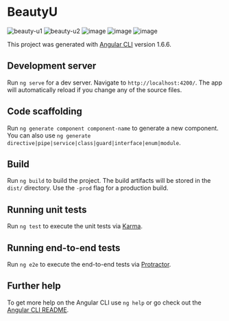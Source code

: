 # BeautyU

![beauty-u1](https://user-images.githubusercontent.com/33549496/41804495-b85a1424-766d-11e8-8f4d-a6bee14ffc41.png)
![beauty-u2](https://user-images.githubusercontent.com/33549496/41804509-de9157c4-766d-11e8-84ee-9a3c4158cae7.png)
![image](https://user-images.githubusercontent.com/33549496/41822639-572cf5ec-77c9-11e8-93b8-8f864832b114.png)
![image](https://user-images.githubusercontent.com/33549496/41822672-c465dc96-77c9-11e8-9249-8665a605f216.png)
![image](https://user-images.githubusercontent.com/33549496/42142209-6f6794b2-7d84-11e8-86ca-b5ad16811061.png)



This project was generated with [Angular CLI](https://github.com/angular/angular-cli) version 1.6.6.

## Development server

Run `ng serve` for a dev server. Navigate to `http://localhost:4200/`. The app will automatically reload if you change any of the source files.

## Code scaffolding

Run `ng generate component component-name` to generate a new component. You can also use `ng generate directive|pipe|service|class|guard|interface|enum|module`.

## Build

Run `ng build` to build the project. The build artifacts will be stored in the `dist/` directory. Use the `-prod` flag for a production build.

## Running unit tests

Run `ng test` to execute the unit tests via [Karma](https://karma-runner.github.io).

## Running end-to-end tests

Run `ng e2e` to execute the end-to-end tests via [Protractor](http://www.protractortest.org/).

## Further help

To get more help on the Angular CLI use `ng help` or go check out the [Angular CLI README](https://github.com/angular/angular-cli/blob/master/README.md).
